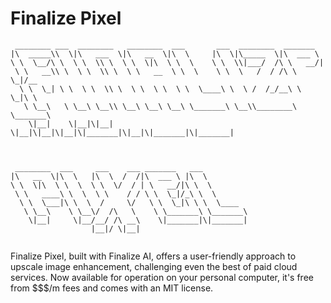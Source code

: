 # Finalize Pixel

```
 ________ ___  ________   ________  ___       ___  ________  _______          
|\  _____\\  \|\   ___  \|\   __  \|\  \     |\  \|\_____  \|\  ___ \         
\ \  \__/\ \  \ \  \\ \  \ \  \|\  \ \  \    \ \  \\|___/  /\ \   __/|        
 \ \   __\\ \  \ \  \\ \  \ \   __  \ \  \    \ \  \   /  / /\ \  \_|/__      
  \ \  \_| \ \  \ \  \\ \  \ \  \ \  \ \  \____\ \  \ /  /_/__\ \  \_|\ \     
   \ \__\   \ \__\ \__\\ \__\ \__\ \__\ \_______\ \__\\________\ \_______\    
    \|__|    \|__|\|__| \|__|\|__|\|__|\|_______|\|__|\|_______|\|_______|    
                                                                              
                                                                              
                                                                              
 ________  ___     ___    ___ _______   ___                                   
|\   __  \|\  \   |\  \  /  /|\  ___ \ |\  \                                  
\ \  \|\  \ \  \  \ \  \/  / | \   __/|\ \  \                                 
 \ \   ____\ \  \  \ \    / / \ \  \_|/_\ \  \                                
  \ \  \___|\ \  \  /     \/   \ \  \_|\ \ \  \____                           
   \ \__\    \ \__\/  /\   \    \ \_______\ \_______\                         
    \|__|     \|__/__/ /\ __\    \|_______|\|_______|                         
                  |__|/ \|__|                                                 
                                                                              

```

Finalize Pixel, built with Finalize AI, offers a user-friendly approach to upscale image enhancement, challenging even the best of paid cloud services. Now available for operation on your personal computer, it's free from $$$/m fees and comes with an MIT license.
